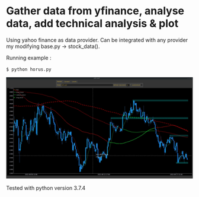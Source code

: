 # Gather data from yfinance, analyse data, add technical analysis & plot

Using yahoo finance as data provider. Can be integrated with any provider my modifying base.py -> stock_data().

Running example :

    $ python horus.py

![alt text](https://github.com/flaviumarinescu/horus/blob/main/screen.jpg?raw=true)

Tested with python version 3.7.4
